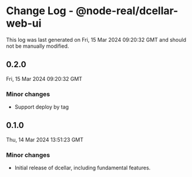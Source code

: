 # Change Log - @node-real/dcellar-web-ui

This log was last generated on Fri, 15 Mar 2024 09:20:32 GMT and should not be manually modified.

## 0.2.0
Fri, 15 Mar 2024 09:20:32 GMT

### Minor changes

- Support deploy by tag

## 0.1.0
Thu, 14 Mar 2024 13:51:23 GMT

### Minor changes

- Initial release of dcellar, including fundamental features.

